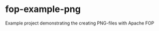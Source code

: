 fop-example-png
===============

Example project demonstrating the creating PNG-files with Apache FOP

